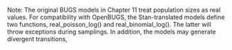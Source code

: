 Note: The original BUGS models in Chapter 11 treat population sizes as real values. For compatibility with OpenBUGS, the Stan-translated models define two functions, real\_poisson\_log() and real\_binomial\_log(). The latter will throw exceptions during samplings. In addition, the models may generate divergent transitions,
